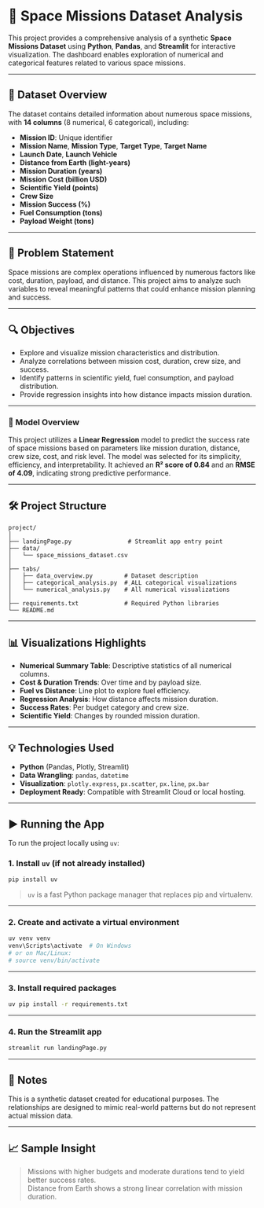 # 🚀 Space Missions Dataset Analysis

This project provides a comprehensive analysis of a synthetic **Space Missions Dataset** using **Python**, **Pandas**, and **Streamlit** for interactive visualization. The dashboard enables exploration of numerical and categorical features related to various space missions.

---

## 📂 Dataset Overview

The dataset contains detailed information about numerous space missions, with **14 columns** (8 numerical, 6 categorical), including:

- **Mission ID**: Unique identifier  
- **Mission Name**, **Mission Type**, **Target Type**, **Target Name**  
- **Launch Date**, **Launch Vehicle**  
- **Distance from Earth (light-years)**  
- **Mission Duration (years)**  
- **Mission Cost (billion USD)**  
- **Scientific Yield (points)**  
- **Crew Size**  
- **Mission Success (%)**  
- **Fuel Consumption (tons)**  
- **Payload Weight (tons)**  

---

## 🎯 Problem Statement

Space missions are complex operations influenced by numerous factors like cost, duration, payload, and distance. This project aims to analyze such variables to reveal meaningful patterns that could enhance mission planning and success.

---

## 🔍 Objectives

- Explore and visualize mission characteristics and distribution.
- Analyze correlations between mission cost, duration, crew size, and success.
- Identify patterns in scientific yield, fuel consumption, and payload distribution.
- Provide regression insights into how distance impacts mission duration.

---

### 🤖 Model Overview  

This project utilizes a **Linear Regression** model to predict the success rate of space missions based on parameters like mission duration, distance, crew size, cost, and risk level. The model was selected for its simplicity, efficiency, and interpretability. It achieved an **R² score of 0.84** and an **RMSE of 4.09**, indicating strong predictive performance.

---

## 🛠️ Project Structure

```
project/
│
├── landingPage.py                # Streamlit app entry point
├── data/
│   └── space_missions_dataset.csv
│
├── tabs/
│   ├── data_overview.py         # Dataset description
│   ├── categorical_analysis.py  # ِALL categorical visualizations
│   └── numerical_analysis.py    # All numerical visualizations
│
├── requirements.txt             # Required Python libraries
└── README.md             
```

---

## 📊 Visualizations Highlights

- **Numerical Summary Table**: Descriptive statistics of all numerical columns.
- **Cost & Duration Trends**: Over time and by payload size.
- **Fuel vs Distance**: Line plot to explore fuel efficiency.
- **Regression Analysis**: How distance affects mission duration.
- **Success Rates**: Per budget category and crew size.
- **Scientific Yield**: Changes by rounded mission duration.

---

## 💡 Technologies Used

- **Python** (Pandas, Plotly, Streamlit)
- **Data Wrangling**: `pandas`, `datetime`
- **Visualization**: `plotly.express`, `px.scatter`, `px.line`, `px.bar`
- **Deployment Ready**: Compatible with Streamlit Cloud or local hosting.

---

## ▶️ Running the App

To run the project locally using `uv`:

### 1. Install `uv` (if not already installed)

```bash
pip install uv
```

> `uv` is a fast Python package manager that replaces pip and virtualenv.

---

### 2. Create and activate a virtual environment

```bash
uv venv venv
venv\Scripts\activate  # On Windows
# or on Mac/Linux:
# source venv/bin/activate
```

---

### 3. Install required packages

```bash
uv pip install -r requirements.txt
```

---

### 4. Run the Streamlit app

```bash
streamlit run landingPage.py
```

---

## 📌 Notes

This is a synthetic dataset created for educational purposes. The relationships are designed to mimic real-world patterns but do not represent actual mission data.

---

## 📈 Sample Insight

> Missions with higher budgets and moderate durations tend to yield better success rates.  
> Distance from Earth shows a strong linear correlation with mission duration.
